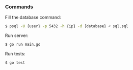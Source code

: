 ### Commands

Fill the database command:
```sh
$ psql -U {user} -p 5432 -h {ip} -d {database} < sql.sql
```

Run server:
```sh
$ go run main.go
```

Run tests:
```sh
$ go test
```